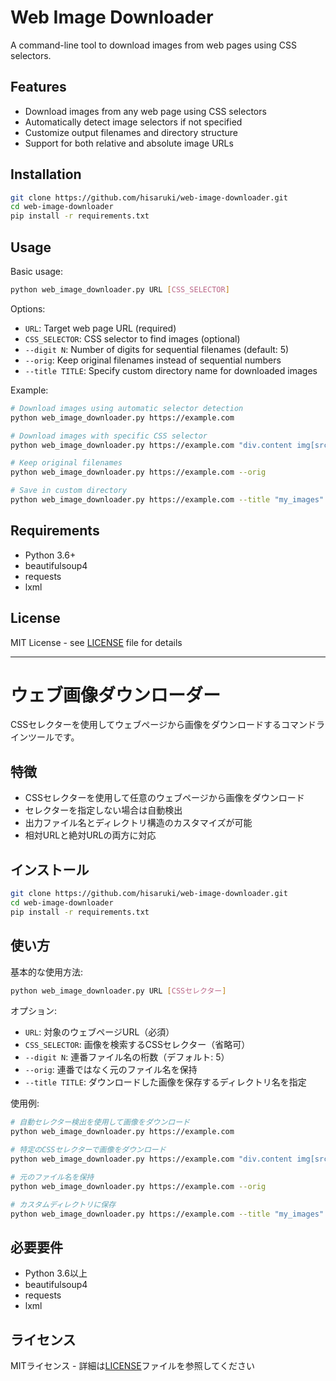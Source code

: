 # Web Image Downloader

A command-line tool to download images from web pages using CSS selectors.

## Features

- Download images from any web page using CSS selectors
- Automatically detect image selectors if not specified
- Customize output filenames and directory structure
- Support for both relative and absolute image URLs

## Installation

```bash
git clone https://github.com/hisaruki/web-image-downloader.git
cd web-image-downloader
pip install -r requirements.txt
```

## Usage

Basic usage:
```bash
python web_image_downloader.py URL [CSS_SELECTOR]
```

Options:
- `URL`: Target web page URL (required)
- `CSS_SELECTOR`: CSS selector to find images (optional)
- `--digit N`: Number of digits for sequential filenames (default: 5)
- `--orig`: Keep original filenames instead of sequential numbers
- `--title TITLE`: Specify custom directory name for downloaded images

Example:
```bash
# Download images using automatic selector detection
python web_image_downloader.py https://example.com

# Download images with specific CSS selector
python web_image_downloader.py https://example.com "div.content img[src]"

# Keep original filenames
python web_image_downloader.py https://example.com --orig

# Save in custom directory
python web_image_downloader.py https://example.com --title "my_images"
```

## Requirements

- Python 3.6+
- beautifulsoup4
- requests
- lxml

## License

MIT License - see [LICENSE](LICENSE) file for details

---

# ウェブ画像ダウンローダー

CSSセレクターを使用してウェブページから画像をダウンロードするコマンドラインツールです。

## 特徴

- CSSセレクターを使用して任意のウェブページから画像をダウンロード
- セレクターを指定しない場合は自動検出
- 出力ファイル名とディレクトリ構造のカスタマイズが可能
- 相対URLと絶対URLの両方に対応

## インストール

```bash
git clone https://github.com/hisaruki/web-image-downloader.git
cd web-image-downloader
pip install -r requirements.txt
```

## 使い方

基本的な使用方法:
```bash
python web_image_downloader.py URL [CSSセレクター]
```

オプション:
- `URL`: 対象のウェブページURL（必須）
- `CSS_SELECTOR`: 画像を検索するCSSセレクター（省略可）
- `--digit N`: 連番ファイル名の桁数（デフォルト: 5）
- `--orig`: 連番ではなく元のファイル名を保持
- `--title TITLE`: ダウンロードした画像を保存するディレクトリ名を指定

使用例:
```bash
# 自動セレクター検出を使用して画像をダウンロード
python web_image_downloader.py https://example.com

# 特定のCSSセレクターで画像をダウンロード
python web_image_downloader.py https://example.com "div.content img[src]"

# 元のファイル名を保持
python web_image_downloader.py https://example.com --orig

# カスタムディレクトリに保存
python web_image_downloader.py https://example.com --title "my_images"
```

## 必要要件

- Python 3.6以上
- beautifulsoup4
- requests
- lxml

## ライセンス

MITライセンス - 詳細は[LICENSE](LICENSE)ファイルを参照してください 